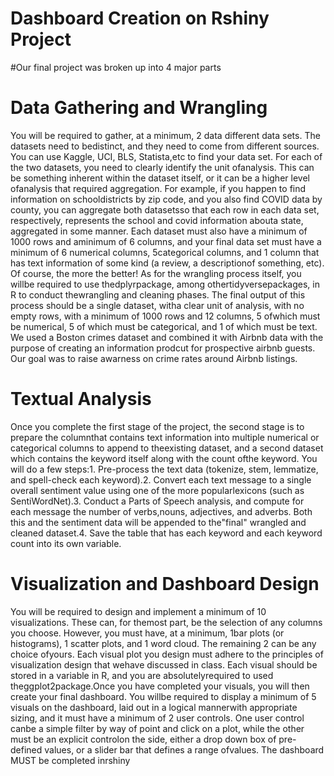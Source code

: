 # Dashboard Creation on Rshiny Project
#Our final project was broken up into 4 major parts
# Data Gathering and Wrangling 
You will be required to gather, at a minimum, 2 data different data sets. The datasets need to bedistinct, and they need to come from different sources.  You can use Kaggle, UCI, BLS, Statista,etc to find your data set.  For each of the two datasets,  you need to clearly identify the unit ofanalysis.  This can be something inherent within the dataset itself, or it can be a higher level ofanalysis  that  required  aggregation.   For  example,  if  you  happen  to  find  information  on  schooldistricts by zip code, and you also find COVID data by county, you can aggregate both datasetsso that each row in each data set, respectively, represents the school and covid information abouta state, aggregated in some manner. Each dataset must also have a minimum of 1000 rows and aminimum of 6 columns, and your final data set must have a minimum of 6 numerical columns, 5categorical columns, and 1 column that has text information of some kind (a review, a descriptionof something, etc).  Of course, the more the better!  As for the wrangling process itself, you willbe  required  to  use  thedplyrpackage,  among  othertidyversepackages,  in  R  to  conduct  thewrangling and cleaning phases. The final output of this process should be a single dataset, witha clear unit of analysis, with no empty rows, with a minimum of 1000 rows and 12 columns, 5 ofwhich must be numerical, 5 of which must be categorical, and 1 of which must be text.
We used a Boston crimes dataset and combined it with Airbnb data with the purpose of creating an information prodcut for prospective airbnb guests. Our goal was to raise awarness on crime rates around Airbnb listings. 
# Textual Analysis 
Once  you  complete  the  first  stage  of  the  project,  the  second  stage  is  to  prepare  the  columnthat contains text information into multiple numerical or categorical columns to append to theexisting dataset, and a second dataset which contains the keyword itself along with the count ofthe keyword. You will do a few steps:1.  Pre-process the text data (tokenize, stem, lemmatize, and spell-check each keyword).2.  Convert each text message to a single overall sentiment value using one of the more popularlexicons (such as SentiWordNet).3.  Conduct a Parts of Speech analysis,  and compute for each message the number of verbs,nouns, adjectives, and adverbs.  Both this and the sentiment data will be appended to the"final" wrangled and cleaned dataset.4.  Save the table that has each keyword and each keyword count into its own variable.
# Visualization and Dashboard Design 
You will be required to design and implement a minimum of 10 visualizations. These can, for themost part, be the selection of any columns you choose. However, you must have, at a minimum, 1bar plots (or histograms), 1 scatter plots, and 1 word cloud. The remaining 2 can be any choice ofyours. Each visual plot you design must adhere to the principles of visualization design that wehave discussed in class.  Each visual should be stored in a variable in R, and you are absolutelyrequired to used theggplot2package.Once you have completed your visuals, you will then create your final dashboard.  You willbe required to display a minimum of 5 visuals on the dashboard,  laid out in a logical mannerwith appropriate sizing, and it must have a minimum of 2 user controls.  One user control canbe a simple filter by way of point and click on a plot, while the other must be an explicit controlon the side, either a drop down box of pre-defined values, or a slider bar that defines a range ofvalues. The dashboard MUST be completed inrshiny
